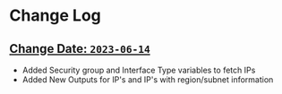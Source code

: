 # Change Log 

## <ins>Change Date: ```2023-06-14``` </ins>
 - Added Security group and Interface Type variables to fetch IPs
 - Added New Outputs for IP's and IP's with region/subnet information
